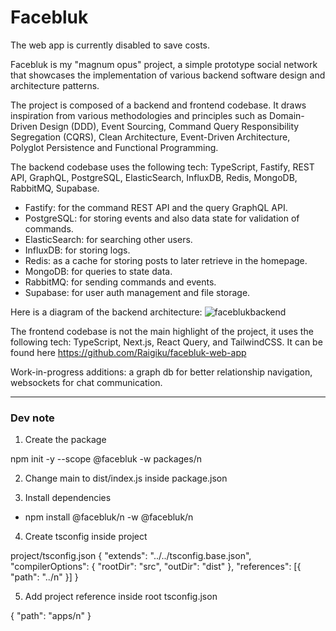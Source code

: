 # Facebluk

The web app is currently disabled to save costs.

Facebluk is my "magnum opus" project, a simple prototype social network that showcases the implementation of various backend software design and architecture patterns.

The project is composed of a backend and frontend codebase. It draws inspiration from various methodologies and principles such as Domain-Driven Design (DDD), Event Sourcing, Command Query Responsibility Segregation (CQRS), Clean Architecture, Event-Driven Architecture, Polyglot Persistence and Functional Programming.

The backend codebase uses the following tech: TypeScript, Fastify, REST API, GraphQL, PostgreSQL, ElasticSearch, InfluxDB, Redis, MongoDB, RabbitMQ, Supabase.

- Fastify: for the command REST API and the query GraphQL API.
- PostgreSQL: for storing events and also data state for validation of commands.
- ElasticSearch: for searching other users.
- InfluxDB: for storing logs.
- Redis: as a cache for storing posts to later retrieve in the homepage.
- MongoDB: for queries to state data.
- RabbitMQ: for sending commands and events.
- Supabase: for user auth management and file storage.

Here is a diagram of the backend architecture:
![faceblukbackend](https://github.com/Raigiku/facebluk-backend/assets/31873735/335e7d92-7b27-4473-ade6-7d1dce1df601)

The frontend codebase is not the main highlight of the project, it uses the following tech: TypeScript, Next.js, React Query, and TailwindCSS. It can be found here https://github.com/Raigiku/facebluk-web-app

Work-in-progress additions: a graph db for better relationship navigation, websockets for chat communication.

-----

### Dev note

1. Create the package

npm init -y --scope @facebluk -w packages/n

2. Change main to dist/index.js inside package.json

3. Install dependencies 

- npm install @facebluk/n -w @facebluk/n

4. Create tsconfig inside project

project/tsconfig.json
{
  "extends": "../../tsconfig.base.json",
  "compilerOptions": {
    "rootDir": "src",
    "outDir": "dist"
  },
  "references": [{ "path": "../n" }]
}

5. Add project reference inside root tsconfig.json

{ "path": "apps/n" }

